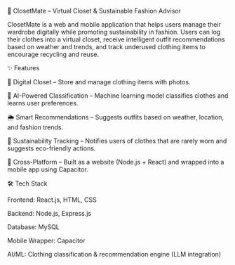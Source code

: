 👕 ClosetMate – Virtual Closet & Sustainable Fashion Advisor

ClosetMate is a web and mobile application that helps users manage their wardrobe digitally while promoting sustainability in fashion. Users can log their clothes into a virtual closet, receive intelligent outfit recommendations based on weather and trends, and track underused clothing items to encourage recycling and reuse.

✨ Features

📸 Digital Closet – Store and manage clothing items with photos.

🤖 AI-Powered Classification – Machine learning model classifies clothes and learns user preferences.

🌦️ Smart Recommendations – Suggests outfits based on weather, location, and fashion trends.

🌱 Sustainability Tracking – Notifies users of clothes that are rarely worn and suggests eco-friendly actions.

📱 Cross-Platform – Built as a website (Node.js + React) and wrapped into a mobile app using Capacitor.

🛠️ Tech Stack

Frontend: React.js, HTML, CSS

Backend: Node.js, Express.js

Database: MySQL

Mobile Wrapper: Capacitor

AI/ML: Clothing classification & recommendation engine (LLM integration)
